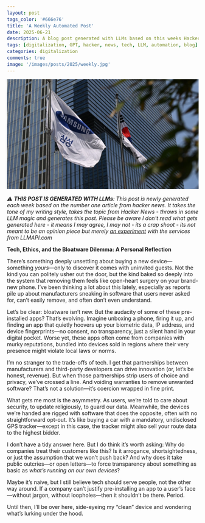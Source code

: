 ```yaml
---
layout: post
tags_color: '#666e76'
title: 'A Weekly Automated Post'
date: 2025-06-21
description: A blog post generated with LLMs based on this weeks Hacker News
tags: [digitalization, GPT, hacker, news, tech, LLM, automation, blog]
categories: digitalization
comments: true
image: '/images/posts/2025/weekly.jpg'
---
```

![](/images/posts/2025/weekly.jpg)

_⚠️ **THIS POST IS GENERATED WITH LLMs**: This post is newly generated each week based on the number one article from hacker news. It takes the tone of my writing style, takes the topic from Hacker News - throws in some LLM magic and generates this post. Please be aware I don't read what gets generated here - it means I may agree, I may not - its a crap shoot - its not meant to be an opinion piece but merely [an experiment](https://github.com/clintjb/Weekly-Post) with the services from LLMAPI.com_

**Tech, Ethics, and the Bloatware Dilemma: A Personal Reflection**  

There’s something deeply unsettling about buying a new device—something *yours*—only to discover it comes with uninvited guests. Not the kind you can politely usher out the door, but the kind baked so deeply into the system that removing them feels like open-heart surgery on your brand-new phone. I’ve been thinking a lot about this lately, especially as reports pile up about manufacturers sneaking in software that users never asked for, can’t easily remove, and often don’t even understand.  

Let’s be clear: bloatware isn’t new. But the audacity of some of these pre-installed apps? That’s evolving. Imagine unboxing a phone, firing it up, and finding an app that quietly hoovers up your biometric data, IP address, and device fingerprints—no consent, no transparency, just a silent hand in your digital pocket. Worse yet, these apps often come from companies with murky reputations, bundled into devices sold in regions where their very presence might violate local laws or norms.  

I’m no stranger to the trade-offs of tech. I get that partnerships between manufacturers and third-party developers can drive innovation (or, let’s be honest, revenue). But when those partnerships strip users of choice and privacy, we’ve crossed a line. And voiding warranties to remove unwanted software? That’s not a solution—it’s coercion wrapped in fine print.  

What gets me most is the asymmetry. As users, we’re told to care about security, to update religiously, to guard our data. Meanwhile, the devices we’re handed are rigged with software that does the opposite, often with no straightforward opt-out. It’s like buying a car with a mandatory, undisclosed GPS tracker—except in this case, the tracker might also sell your route data to the highest bidder.  

I don’t have a tidy answer here. But I do think it’s worth asking: Why do companies treat their customers like this? Is it arrogance, shortsightedness, or just the assumption that we won’t push back? And why does it take public outcries—or open letters—to force transparency about something as basic as *what’s running on our own devices*?  

Maybe it’s naive, but I still believe tech should serve people, not the other way around. If a company can’t justify pre-installing an app to a user’s face—without jargon, without loopholes—then it shouldn’t be there. Period.  

Until then, I’ll be over here, side-eyeing my “clean” device and wondering what’s lurking under the hood.